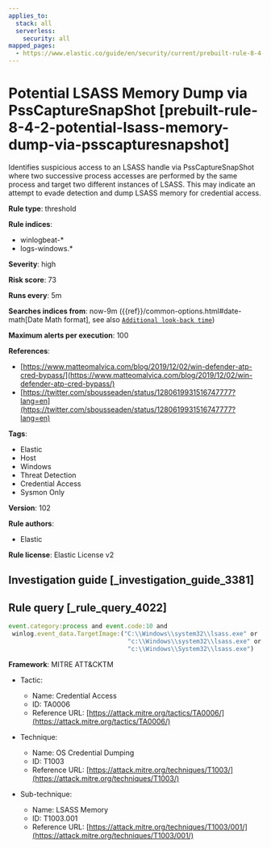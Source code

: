 ```yaml
---
applies_to:
  stack: all
  serverless:
    security: all
mapped_pages:
  - https://www.elastic.co/guide/en/security/current/prebuilt-rule-8-4-2-potential-lsass-memory-dump-via-psscapturesnapshot.html
---
```


# Potential LSASS Memory Dump via PssCaptureSnapShot [prebuilt-rule-8-4-2-potential-lsass-memory-dump-via-psscapturesnapshot]

Identifies suspicious access to an LSASS handle via PssCaptureSnapShot where two successive process accesses are performed by the same process and target two different instances of LSASS. This may indicate an attempt to evade detection and dump LSASS memory for credential access.

**Rule type**: threshold

**Rule indices**:

* winlogbeat-*
* logs-windows.*

**Severity**: high

**Risk score**: 73

**Runs every**: 5m

**Searches indices from**: now-9m ({{ref}}/common-options.html#date-math[Date Math format], see also [`Additional look-back time`](docs-content://solutions/security/detect-and-alert/create-detection-rule.md#rule-schedule))

**Maximum alerts per execution**: 100

**References**:

* [https://www.matteomalvica.com/blog/2019/12/02/win-defender-atp-cred-bypass/](https://www.matteomalvica.com/blog/2019/12/02/win-defender-atp-cred-bypass/)
* [https://twitter.com/sbousseaden/status/1280619931516747777?lang=en](https://twitter.com/sbousseaden/status/1280619931516747777?lang=en)

**Tags**:

* Elastic
* Host
* Windows
* Threat Detection
* Credential Access
* Sysmon Only

**Version**: 102

**Rule authors**:

* Elastic

**Rule license**: Elastic License v2

## Investigation guide [_investigation_guide_3381]



## Rule query [_rule_query_4022]

```js
event.category:process and event.code:10 and
 winlog.event_data.TargetImage:("C:\\Windows\\system32\\lsass.exe" or
                                 "c:\\Windows\\system32\\lsass.exe" or
                                 "c:\\Windows\\System32\\lsass.exe")
```

**Framework**: MITRE ATT&CKTM

* Tactic:

    * Name: Credential Access
    * ID: TA0006
    * Reference URL: [https://attack.mitre.org/tactics/TA0006/](https://attack.mitre.org/tactics/TA0006/)

* Technique:

    * Name: OS Credential Dumping
    * ID: T1003
    * Reference URL: [https://attack.mitre.org/techniques/T1003/](https://attack.mitre.org/techniques/T1003/)

* Sub-technique:

    * Name: LSASS Memory
    * ID: T1003.001
    * Reference URL: [https://attack.mitre.org/techniques/T1003/001/](https://attack.mitre.org/techniques/T1003/001/)



